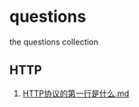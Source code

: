 # questions
the questions collection

## HTTP
1. [HTTP协议的第一行是什么.md](/blob/main/HTTP/1.HTTP%E5%8D%8F%E8%AE%AE%E7%9A%84%E7%AC%AC%E4%B8%80%E8%A1%8C%E6%98%AF%E4%BB%80%E4%B9%88.md)